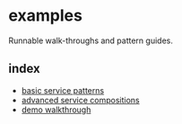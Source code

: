 # examples

Runnable walk-throughs and pattern guides.

## index

- [basic service patterns](./basic.md)
- [advanced service compositions](./advanced.md)
- [demo walkthrough](./demo-walkthrough.md)

